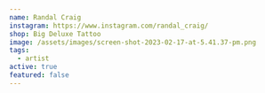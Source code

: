 ```yaml
---
name: Randal Craig
instagram: https://www.instagram.com/randal_craig/
shop: Big Deluxe Tattoo
image: /assets/images/screen-shot-2023-02-17-at-5.41.37-pm.png
tags:
  - artist
active: true
featured: false
---
```

